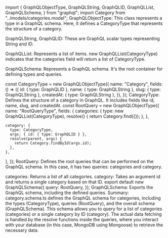 import {
  GraphQLObjectType,
  GraphQLString,
  GraphQLID,
  GraphQLList,
  GraphQLSchema,
} from "graphql";
import Category from "../models/categories.model";
GraphQLObjectType: This class represents a type in a GraphQL schema. Here, it defines a CategoryType that represents the structure of a category.

GraphQLString, GraphQLID: These are GraphQL scalar types representing String and ID.

GraphQLList: Represents a list of items. new GraphQLList(CategoryType) indicates that the categories field will return a list of CategoryType.

GraphQLSchema: Represents a GraphQL schema. It's the root container for defining types and queries.

const CategoryType = new GraphQLObjectType({
  name: "Category",
  fields: () => ({
    id: { type: GraphQLID },
    name: { type: GraphQLString },
    slug: { type: GraphQLString },
    createdAt: { type: GraphQLString },
  }),
});
CategoryType: Defines the structure of a category in GraphQL. It includes fields like id, name, slug, and createdAt.
const RootQuery = new GraphQLObjectType({
  name: "RootQueryType",
  fields: {
    categories: {
      type: new GraphQLList(CategoryType),
      resolve() {
        return Category.find({});
      },
    },

    category: {
      type: CategoryType,
      args: { id: { type: GraphQLID } },
      resolve(parent, args) {
        return Category.findById(args.id);
      },
    },
  },
});
RootQuery: Defines the root queries that can be performed on the GraphQL schema. In this case, it has two queries: categories and category.

categories: Returns a list of all categories.
category: Takes an argument id and returns a single category based on that ID.
export default new GraphQLSchema({
  query: RootQuery,
});
GraphQLSchema: Exports the GraphQL schema, including the defined queries.
Summary:
category.schema.ts defines the GraphQL schema for categories, including the types (CategoryType), queries (RootQuery), and the overall schema (GraphQLSchema).
This schema allows you to query for a list of categories (categories) or a single category by ID (category). The actual data fetching is handled by the resolve functions inside the queries, where you interact with your database (in this case, MongoDB using Mongoose) to retrieve the necessary data.